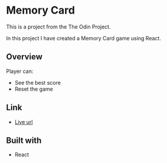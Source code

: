 # Memory Card

This is a project from the The Odin Project.

In this project I have created a Memory Card game using React.

## Overview

Player can:

- See the best score
- Reset the game

## Link

- [Live url](https://sprightly-melba-54a109.netlify.app/)

## Built with

- React
